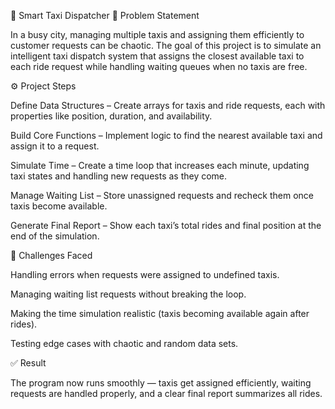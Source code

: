 🚖 Smart Taxi Dispatcher
🧩 Problem Statement

In a busy city, managing multiple taxis and assigning them efficiently to customer requests can be chaotic. The goal of this project is to simulate an intelligent taxi dispatch system that assigns the closest available taxi to each ride request while handling waiting queues when no taxis are free.

⚙️ Project Steps

Define Data Structures – Create arrays for taxis and ride requests, each with properties like position, duration, and availability.

Build Core Functions – Implement logic to find the nearest available taxi and assign it to a request.

Simulate Time – Create a time loop that increases each minute, updating taxi states and handling new requests as they come.

Manage Waiting List – Store unassigned requests and recheck them once taxis become available.

Generate Final Report – Show each taxi’s total rides and final position at the end of the simulation.

🧠 Challenges Faced

Handling errors when requests were assigned to undefined taxis.

Managing waiting list requests without breaking the loop.

Making the time simulation realistic (taxis becoming available again after rides).

Testing edge cases with chaotic and random data sets.

✅ Result

The program now runs smoothly — taxis get assigned efficiently, waiting requests are handled properly, and a clear final report summarizes all rides.
